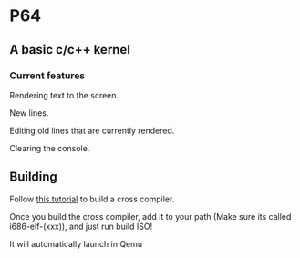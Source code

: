 # P64

## A basic c/c++ kernel

### Current features

Rendering text to the screen.

New lines.

Editing old lines that are currently rendered.

Clearing the console.

## Building

Follow [this tutorial](wiki.osdev.org/GCC_Cross-Compiler) to build a cross compiler.

Once you build the cross compiler, add it to your path (Make sure its called i686-elf-(xxx)), and just run build ISO!

It will automatically launch in Qemu
